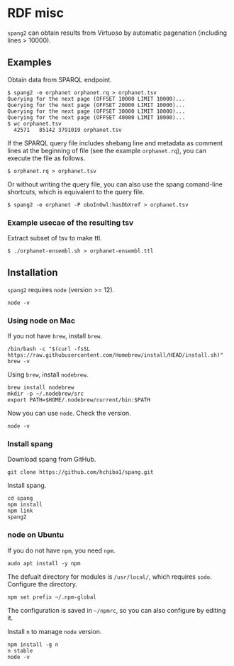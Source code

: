 # RDF misc
`spang2` can obtain results from Virtuoso by automatic pagenation (including lines > 10000).

## Examples
Obtain data from SPARQL endpoint.
```
$ spang2 -e orphanet orphanet.rq > orphanet.tsv
Querying for the next page (OFFSET 10000 LIMIT 10000)...
Querying for the next page (OFFSET 20000 LIMIT 10000)...
Querying for the next page (OFFSET 30000 LIMIT 10000)...
Querying for the next page (OFFSET 40000 LIMIT 10000)...
$ wc orphanet.tsv
  42571   85142 3791019 orphanet.tsv
```

If the SPARQL query file includes shebang line and metadata as comment
lines at the beginning of file (see the example `orphanet.rq`), you can execute the file as follows.
```
$ orphanet.rq > orphanet.tsv
```

Or without writing the query file, you can also use the spang
comand-line shortcuts, which is equivalent to the query file.
```
$ spang2 -e orphanet -P oboInOwl:hasDbXref > orphanet.tsv
```

### Example usecae of the resulting tsv
Extract subset of tsv to make ttl.
```
$ ./orphanet-ensembl.sh > orphanet-ensembl.ttl
```

## Installation
`spang2` requires `node` (version >= 12).
```
node -v
```
### Using node on Mac
If you not have `brew`, install `brew`.
```
/bin/bash -c "$(curl -fsSL https://raw.githubusercontent.com/Homebrew/install/HEAD/install.sh)"
brew -v
```
Using `brew`, install `nodebrew`.
```
brew install nodebrew
mkdir -p ~/.nodebrew/src
export PATH=$HOME/.nodebrew/current/bin:$PATH
```
Now you can use `node`. Check the version.
```
node -v
```

### Install spang
Download spang from GitHub.
```
git clone https://github.com/hchiba1/spang.git
```

Install spang.
```
cd spang
npm install
npm link
spang2
```

### node on Ubuntu
If you do not have `npm`, you need `npm`.
```
audo apt install -y npm
```
The defualt directory for modules is `/usr/local/`, which requires `sodo`.
Configure the directory.
```
npm set prefix ~/.npm-global
```
The configuration is saved in `~/npmrc`, so you can also configure by editing it.

Install `n` to manage `node` version.
```
npm install -g n
n stable
node -v
```
